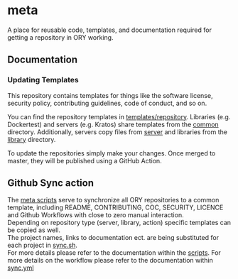 # meta

A place for reusable code, templates, and documentation required for getting a
repository in ORY working.

## Documentation

### Updating Templates

This repository contains templates for things like the software license,
security policy, contributing guidelines, code of conduct, and so on.

You can find the repository templates in
[templates/repository](./templates/repository). Libraries (e.g. Dockertest) and
servers (e.g. Kratos) share templates from the
[common](./templates/repository/common) directory. Additionally, servers copy
files from [server](./templates/repository/server) and libraries from the
[library](./templates/repository/library) directory.

To update the repositories simply make your changes. Once merged to master, they
will be published using a GitHub Action.

## Github Sync action

The [meta scripts](https://github.com/ory/meta/tree/master/scripts) serve to
synchronize all ORY repositories to a common template, including README,
CONTRIBUTING, COC, SECURITY, LICENCE and Github Workflows with close to zero
manual interaction.  
Depending on repository type (server, library, action) specific templates can be
copied as well.  
The project names, links to documentation ect. are being substituted for each
project in [sync.sh](https://github.com/ory/meta/blob/master/scripts/sync.sh).  
For more details please refer to the documentation within the
[scripts](https://github.com/ory/meta/tree/master/scripts). For more details on
the workflow please refer to the documentation within
[sync.yml](https://github.com/ory/meta/blob/master/.github/workflows/sync.yml)
